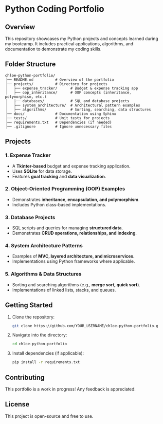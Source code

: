 # Python Coding Portfolio

## Overview
This repository showcases my Python projects and concepts learned during my bootcamp. 
It includes practical applications, algorithms, and documentation to demonstrate my coding skills.

## Folder Structure
```
chloe-python-portfolio/
│── README.md          # Overview of the portfolio
│── projects/          # Directory for projects
│   ├── expense_tracker/      # Budget & expense tracking app
│   ├── oop_inheritance/      # OOP concepts (inheritance, polymorphism, etc.)
│   ├── databases/            # SQL and database projects
│   ├── system_architecture/  # Architectural pattern examples
│   ├── algorithms/           # Sorting, searching, data structures
│── docs/              # Documentation using Sphinx
│── tests/             # Unit tests for projects
│── requirements.txt   # Dependencies (if needed)
│── .gitignore         # Ignore unnecessary files
```

## Projects
### 1. Expense Tracker
- A **Tkinter-based** budget and expense tracking application.
- Uses **SQLite** for data storage.
- Features **goal tracking** and **data visualization**.

### 2. Object-Oriented Programming (OOP) Examples
- Demonstrates **inheritance, encapsulation, and polymorphism**.
- Includes Python class-based implementations.

### 3. Database Projects
- SQL scripts and queries for managing **structured data**.
- Demonstrates **CRUD operations, relationships, and indexing**.

### 4. System Architecture Patterns
- Examples of **MVC, layered architecture, and microservices**.
- Implementations using Python frameworks where applicable.

### 5. Algorithms & Data Structures
- Sorting and searching algorithms (e.g., **merge sort, quick sort**).
- Implementations of linked lists, stacks, and queues.

## Getting Started
1. Clone the repository:
   ```sh
   git clone https://github.com/YOUR_USERNAME/chloe-python-portfolio.git
   ```
2. Navigate into the directory:
   ```sh
   cd chloe-python-portfolio
   ```
3. Install dependencies (if applicable):
   ```sh
   pip install -r requirements.txt
   ```

## Contributing
This portfolio is a work in progress! Any feedback is appreciated.

## License
This project is open-source and free to use.